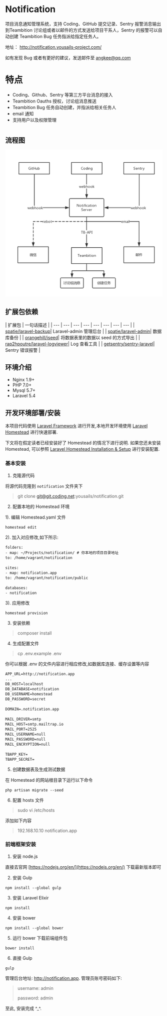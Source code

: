 # Notification

项目消息通知管理系统，支持 Coding、GitHub 提交记录、Sentry 报警消息输出到Teambition 讨论组或者以邮件的方式发送给项目干系人，Sentry 的报警可以自动创建 Teambition Bug 任务指派给指定任务人。

地址： http://notification.yousails-project.com/

如有发现 Bug 或者有更好的建议，发送邮件至 angkee@qq.com

# 特点
- Coding、Github、Sentry 等第三方平台消息的接入
- Teambition Oauths 授权，讨论组消息推送
- Teambition Bug 任务自动创建，并指派给相关任务人
- email 通知
- 支持用户以及权限管理

#
## 流程图

![Notification 流程图](./Notification.png)

## 扩展包依赖

| 扩展包 | 一句话描述 |
| --- | --- | --- | --- | --- | --- | --- | --- |
| [spatie/laravel-backup](https://github.com/z-song/laravel-admin.git)| Laravel-admin 管理后台 |
| [spatie/laravel-admin](https://github.com/spatie/laravel-backup.git)| 数据库备份 |
| [orangehill/iseed](https://github.com/orangehill/iseed)| 将数据表里的数据以 seed 的方式导出 |
| [rap2hpoutre/laravel-logviewer](https://github.com/rap2hpoutre/laravel-log-viewer)| Log 查看工具 |
| [getsentry/sentry-laravel](https://github.com/getsentry/sentry-laravel)| Sentry 错误报警 |

## 环境介绍

- Nginx 1.9+
- PHP 7.0+
- Mysql 5.7+
- Laravel 5.4

## 开发环境部署/安装

本项目代码使用 [Laravel Framework](http://laravel.com/) 进行开发,本地开发环境使用 [Laravel Homestead](http://laravel-china.org/docs/5.4/homestead) 进行快速部署.

下文将在假定读者已经安装好了 Homestead 的情况下进行说明. 如果您还未安装 Homestead, 可以参照 [Laravel Homestead Installation & Setup](http://laravel-china.org/docs/5.4/homestead#installation-and-setup) 进行安装配置.

### 基本安装

1. 克隆源代码

将源代码克隆到 `notification` 文件夹下

> git clone git@git.coding.net:yousails/notification.git

2. 配置本地的 Homestead 环境

1). 编辑 Homestead.yaml 文件

```shell
homestead edit
```

2). 加入对应修改,如下所示:

```
folders:
- map: ~/Projects/notification/ # 你本地的项目目录地址
to: /home/vagrant/notification

sites:
- map: notification.app
to: /home/vagrant/notification/public

databases:
- notification
```

3). 应用修改

```shell
homestead provision
```

3. 安装依赖
> composer install

4. 生成配置文件
> cp .env.example .env

你可以根据 .env 的文件内容进行相应修改,如数据库连接、缓存设置等内容

```
APP_URL=http://notification.app
...
DB_HOST=localhost
DB_DATABASE=notification
DB_USERNAME=homestead
DB_PASSWORD=secret

DOMAIN=.notification.app

MAIL_DRIVER=smtp
MAIL_HOST=smtp.mailtrap.io
MAIL_PORT=2525
MAIL_USERNAME=null
MAIL_PASSWORD=null
MAIL_ENCRYPTION=null

TBAPP_KEY=
TBAPP_SECRET=

```

5. 创建数据表及生成测试数据

在 Homestead 的网站根目录下运行以下命令

```shell
php artisan migrate --seed
```
6. 配置 hosts 文件
> sudo vi /etc/hosts

添加如下内容
> 192.168.10.10 notification.app


### 前端框架安装

1. 安装 node.js

直接去官网 [https://nodejs.org/en/](https://nodejs.org/en/) 下载最新版本即可

2. 安装 Gulp

```shell
npm install --global gulp
```

3. 安装 Laravel Elixir

```shell
npm install
```

4. 安装 bower

```shell
npm install --global bower
```

5. 运行 bower 下载前端组件包

```shell
bower install
```

6. 直接 Gulp

```shell
gulp
```


管理后台地址: http://notification.app. 管理员账号密码如下:

> username: admin
>
> password: admin

至此, 安装完成 ^_^.